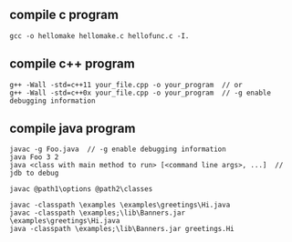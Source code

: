 ## compile c program
`gcc -o hellomake hellomake.c hellofunc.c -I.`

## compile c++ program
```
g++ -Wall -std=c++11 your_file.cpp -o your_program  // or
g++ -Wall -std=c++0x your_file.cpp -o your_program  // -g enable debugging information
```
## compile java program
```
javac -g Foo.java  // -g enable debugging information
java Foo 3 2
java <class with main method to run> [<command line args>, ...]  // jdb to debug

javac @path1\options @path2\classes

javac -classpath \examples \examples\greetings\Hi.java
javac -classpath \examples;\lib\Banners.jar \examples\greetings\Hi.java
java -classpath \examples;\lib\Banners.jar greetings.Hi
```

